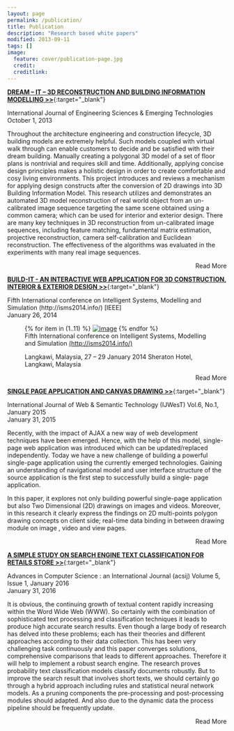 ```yaml
---
layout: page
permalink: /publication/
title: Publication
description: "Research based white papers"
modified: 2013-09-11
tags: []
image:
  feature: cover/publication-page.jpg
  credit: 
  creditlink: 
---
```


[**DREAM – IT – 3D RECONSTRUCTION AND BUILDING INFORMATION MODELLING >>**](http://www.ijeset.com/volume-6-issue-2.html){:target="_blank"} 

<div class="publication-header-conference">International Journal of Engineering Sciences & Emerging Technologies</div>
<div class="publication-date">October 1, 2013</div>
<div class="publication-header"></div>
<div class="read-more-content">
<p>
Throughout the architecture engineering and construction lifecycle, 3D building models are extremely helpful. Such models coupled with virtual walk through can enable customers to decide and be satisfied with their dream building. Manually creating a polygonal 3D model of a set of floor plans is nontrivial and requires skill and time. Additionally, applying concise design principles makes a holistic design in order to create comfortable and cosy living environments. This project introduces and reviews a mechanism for applying design constructs after the conversion of 2D drawings into 3D Building Information Model. This research utilizes and demonstrates an automated 3D model reconstruction of real world object from an un-calibrated image sequence targeting the 
same scene obtained using a common camera; which can be used for interior and exterior design. There are many key techniques in 3D reconstruction from un-calibrated image sequences, including feature matching, fundamental matrix estimation, projective reconstruction, camera self-calibration and Euclidean reconstruction. The effectiveness of the algorithms was evaluated in the experiments with many real image sequences.
</P>
</div>
<div markdown="0" class="read-more-toggle" align="right"><a class="btn">Read More</a></div>



[**BUILD-IT - AN INTERACTIVE WEB APPLICATION FOR 3D CONSTRUCTION, INTERIOR & EXTERIOR DESIGN >>**](http://ijssst.info/Vol-15/No-3/start.pdf){:target="_blank"} 

<div class="publication-header-conference">Fifth International conference on Intelligent Systems, Modelling and Simulation (http://isms2014.info/) [IEEE]</div>
<div>January 26, 2014</div>
<div class="publication-header"></div>
<div class="read-more-content">
<p> 
<figure class="third">
	{% for item in (1..11) %}
	<a href="{{ site.url }}/images/publication/{{ item }}.jpg"><img src="{{ site.url }}/images/publication/{{ item }}.jpg" alt="image"></a>
	{% endfor %}
	<figcaption>Fifth International conference on
Intelligent Systems, Modelling and Simulation <a href="http://isms2014.info/" target="_blank">(http://isms2014.info/)</a> 

Langkawi, Malaysia, 27 – 29 January 2014
Sheraton Hotel, Langkawi, Malaysia</figcaption>
</figure>
</P>
</div>
<div markdown="0" class="read-more-toggle" align="right"><a class="btn">Read More</a></div>

[**SINGLE PAGE APPLICATION AND CANVAS DRAWING >>**](http://arxiv.org/abs/1502.03530){:target="_blank"} 

<div class="publication-header-conference">International Journal of Web & Semantic Technology (IJWesT) Vol.6, No.1, January 2015</div>
<div class="publication-date">January 31, 2015</div>
<div class="publication-header"></div>
<div class="read-more-content">
<p>
Recently, with the impact of AJAX a new way of web development techniques have been emerged. Hence, with the help of this model, single-page web application was introduced which can be updated/replaced independently. Today we have a new challenge of building a powerful single-page application using the currently emerged technologies. Gaining an understanding of navigational model and user interface structure of the source application is the first step to successfully build a single- page application. 

In this paper, it explores not only building powerful single-page application but also Two Dimensional (2D) drawings on images and videos. Moreover, in this research it clearly express the findings on 2D multi-points polygon drawing concepts on client side;  real-time data binding in between drawing module on image , video and view pages.
</P>
</div>
<div markdown="0" class="read-more-toggle" align="right"><a class="btn">Read More</a></div>

[**A SIMPLE STUDY ON SEARCH ENGINE TEXT CLASSIFICATION FOR RETAILS STORE >>**](http://www.acsij.org/acsij/article/view/415){:target="_blank"} 

<div class="publication-header-conference">Advances in Computer Science : an International Journal (acsij) Volume 5, Issue 1, January 2016 </div>
<div class="publication-date">January 31, 2016</div>
<div class="publication-header"></div>
<div class="read-more-content">
<p>
It is obvious, the continuing growth of textual content rapidly increasing within the Word Wide Web (WWW). So certainly with the combination of sophisticated text processing and classification techniques it leads to produce high accurate search results. Even though a large body of research has delved into these problems; each has their theories and different approaches according to their data collection. This has been very challenging task continuously and this paper converges solutions, comprehensive comparisons that leads to different approaches. Therefore it will help to implement a robust search engine.  The research proves probability text classification models classify documents robustly. But to improve the search result that involves short texts, we should certainly go through a hybrid approach including rules and statistical neural network models. As a pruning components the pre-processing and post-processing modules should adapted. And also due to the dynamic data the process pipeline should be frequently update.
</P>
</div>
<div markdown="0" class="read-more-toggle" align="right"><a class="btn">Read More</a></div>


<style type="text/css">
/*.read-more-toggle .btn{
	padding: 3px;
	font-size: 12px;
}*/

.hide {
  display: none;
}

</style>
<script src="{{ site.url }}/assets/js/vendor/jquery-1.9.1.min.js"></script>
<script type="text/javascript">
// Hide the extra content initially, using JS so that if JS is disabled, no problemo.
$('.read-more-content').addClass('hide');

// Set up the toggle.
$('.read-more-toggle').on('click', function() {
	if(!$(this).prev('.read-more-content').is(":visible")){
		$('.read-more-content').addClass('hide');
	}
   
   $(this).prev('.read-more-content').toggleClass('hide');

   $('html, body').animate({
    	scrollTop: $(this).prev('.read-more-content').offset().top
	}, 2000);
});
</script>